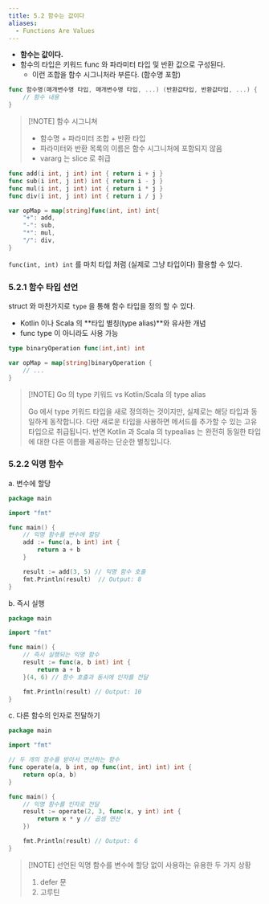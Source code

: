 ```yaml
---
title: 5.2 함수는 값이다
aliases:
  - Functions Are Values
---
```


- **함수는 값이다.**
- 함수의 타입은 키워드 func 와 파라미터 타입 및 반환 값으로 구성된다.
  - 이런 조합을 함수 시그니처라 부른다. (함수명 포함)

```go
func 함수명(매개변수명 타입, 매개변수명 타입, ...) (반환값타입, 반환값타입, ...) {
    // 함수 내용
}
```

> [!NOTE] 함수 시그니쳐
> - 함수명 + 파라미터 조합 + 반환 타입
> - 파라미터와 반환 목록의 이름은 함수 시그니처에 포함되지 않음
> - vararg 는 slice 로 취급

```go
func add(i int, j int) int { return i + j }
func sub(i int, j int) int { return i - j }
func mul(i int, j int) int { return i * j }
func div(i int, j int) int { return i / j }

var opMap = map[string]func(int, int) int{
	"+": add,
	"-": sub,
	"*": mul,
	"/": div,
}
```

`func(int, int) int` 를 마치 타입 처럼 (실제로 그냥 타입이다) 활용할 수 있다.

### 5.2.1 함수 타입 선언

struct 와 마찬가지로 `type` 을 통해 함수 타입을 정의 할 수 있다.

- Kotlin 이나 Scala 의 **타입 별칭(type alias)**와 유사한 개념
- func type 이 아니라도 사용 가능

```go
type binaryOperation func(int,int) int

var opMap = map[string]binaryOperation {
    // ...
}
```

> [!NOTE] Go 의 type 키워드 vs Kotlin/Scala 의 type alias
> 
> Go 에서 type 키워드 타입을 새로 정의하는 것이지만, 실제로는 해당 타입과 동일하게 동작합니다. 
> 다만 새로운 타입을 사용하면 메서드를 추가할 수 있는 고유 타입으로 취급됩니다. 
> 반면 Kotlin 과 Scala 의 typealias 는 완전히 동일한 타입에 대한 다른 이름을 제공하는 단순한 별칭입니다.

### 5.2.2 익명 함수

a. 변수에 할당

```go
package main

import "fmt"

func main() {
    // 익명 함수를 변수에 할당
    add := func(a, b int) int {
        return a + b
    }

    result := add(3, 5) // 익명 함수 호출
    fmt.Println(result)  // Output: 8
}
```

b. 즉시 실행

```go
package main

import "fmt"

func main() {
    // 즉시 실행되는 익명 함수
    result := func(a, b int) int {
        return a + b
    }(4, 6) // 함수 호출과 동시에 인자를 전달

    fmt.Println(result) // Output: 10
}
```

c. 다른 함수의 인자로 전달하기

```go
package main

import "fmt"

// 두 개의 정수를 받아서 연산하는 함수
func operate(a, b int, op func(int, int) int) int {
    return op(a, b)
}

func main() {
    // 익명 함수를 인자로 전달
    result := operate(2, 3, func(x, y int) int {
        return x * y // 곱셈 연산
    })

    fmt.Println(result) // Output: 6
}
```

> [!NOTE] 선언된 익명 함수를 변수에 할당 없이 사용하는 유용한 두 가지 상황
> 1. defer 문
> 2. 고루틴